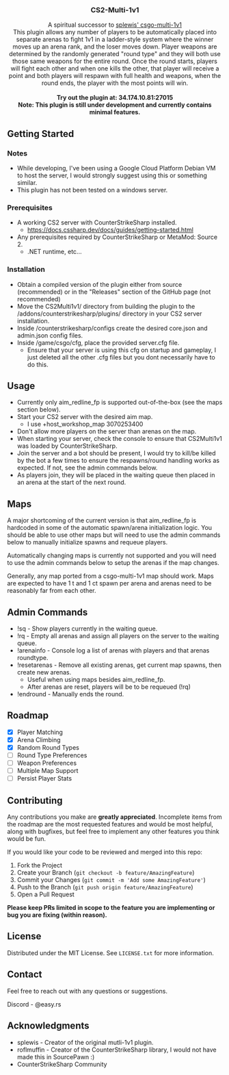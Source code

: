 <br />
<div align="center">
  <h3 align="center">CS2-Multi-1v1</h3>

  <p align="center">
    A spiritual successor to <a href="https://github.com/splewis/csgo-multi-1v1/tree/master">splewis' csgo-multi-1v1</a>
    <br />
    This plugin allows any number of players to be automatically placed into separate arenas to fight 1v1 in a ladder-style system where the winner moves up an arena rank, and the loser moves down. Player weapons are determined by the randomly generated "round type" and they will both use those same weapons for the entire round. Once the round starts, players will fight each other and when one kills the other, that player will receive a point and both players will respawn with full health and weapons, when the round ends, the player with the most points will win.
    <br />
    <br />
	<strong>Try out the plugin at: 34.174.10.81:27015</strong>
    <br />
	<strong>Note: This plugin is still under development and currently contains minimal features.</strong>
	</p>
</div>

<!-- GETTING STARTED -->
## Getting Started

### Notes
- While developing, I've been using a Google Cloud Platform Debian VM to host the server, I would strongly suggest using this or something similar.
- This plugin has not been tested on a windows server.

### Prerequisites
- A working CS2 server with CounterStrikeSharp installed.
	- https://docs.cssharp.dev/docs/guides/getting-started.html
- Any prerequisites required by CounterStrikeSharp or MetaMod: Source 2.
	- .NET runtime, etc...

### Installation
- Obtain a compiled version of the plugin either from source (recommended) or in the "Releases" section of the GitHub page (not recommended)
- Move the CS2Multi1v1/ directory from building the plugin to the /addons/counterstrikesharp/plugins/ directory in your CS2 server installation.
- Inside /counterstrikesharp/configs create the desired core.json and admin.json config files.
- Inside /game/csgo/cfg, place the provided server.cfg file.
	- Ensure that your server is using this cfg on startup and gameplay, I just deleted all the other .cfg files but you dont necessarily have to do this.

<!-- USAGE EXAMPLES -->
## Usage
- Currently only aim_redline_fp is supported out-of-the-box (see the maps section below).
- Start your CS2 server with the desired aim map.
	- I use +host_workshop_map 3070253400
- Don't allow more players on the server than arenas on the map.
- When starting your server, check the console to ensure that CS2Multi1v1 was loaded by CounterStrikeSharp.
- Join the server and a bot should be present, I would try to kill/be killed by the bot a few times to ensure the respawns/round handling works as expected. If not, see the admin commands below.
- As players join, they will be placed in the waiting queue then placed in an arena at the start of the next round.

## Maps
A major shortcoming of the current version is that aim_redline_fp is hardcoded in some of the automatic spawn/arena initialization logic. You should be able to use other maps but will need to use the admin commands below to manually initialize spawns and requeue players.

Automatically changing maps is currently not supported and you will need to use the admin commands below to setup the arenas if the map changes.

Generally, any map ported from a csgo-multi-1v1 map should work. Maps are expected to have 1 t and 1 ct spawn per arena and arenas need to be reasonably far from each other.

## Admin Commands
- !sq - Show players currently in the waiting queue.
- !rq - Empty all arenas and assign all players on the server to the waiting queue.
- !arenainfo - Console log a list of arenas with players and that arenas roundtype.
- !resetarenas - Remove all existing arenas, get current map spawns, then create new arenas.
	- Useful when using maps besides aim_redline_fp.
	- After arenas are reset, players will be to be requeued (!rq)
- !endround - Manually ends the round.

<!-- ROADMAP -->
## Roadmap

- [x] Player Matching
- [x] Arena Climbing
- [x] Random Round Types
- [ ] Round Type Preferences
- [ ] Weapon Preferences
- [ ] Multiple Map Support
- [ ] Persist Player Stats

<!-- CONTRIBUTING -->
## Contributing
Any contributions you make are **greatly appreciated**. Incomplete items from the roadmap are the most requested features and would be most helpful, along with bugfixes, but feel free to implement any other features you think would be fun.

If you would like your code to be reviewed and merged into this repo:

1. Fork the Project
2. Create your Branch (`git checkout -b feature/AmazingFeature`)
3. Commit your Changes (`git commit -m 'Add some AmazingFeature'`)
4. Push to the Branch (`git push origin feature/AmazingFeature`)
5. Open a Pull Request

<strong>Please keep PRs limited in scope to the feature you are implementing or bug you are fixing (within reason).</strong>

<!-- LICENSE -->
## License

Distributed under the MIT License. See `LICENSE.txt` for more information.

<!-- CONTACT -->
## Contact

Feel free to reach out with any questions or suggestions.

Discord - @easy.rs

<!-- ACKNOWLEDGMENTS -->
## Acknowledgments

- splewis - Creator of the original mutli-1v1 plugin.
- roflmuffin - Creator of the CounterStrikeSharp library, I would not have made this in SourcePawn :)
- CounterStrikeSharp Community
